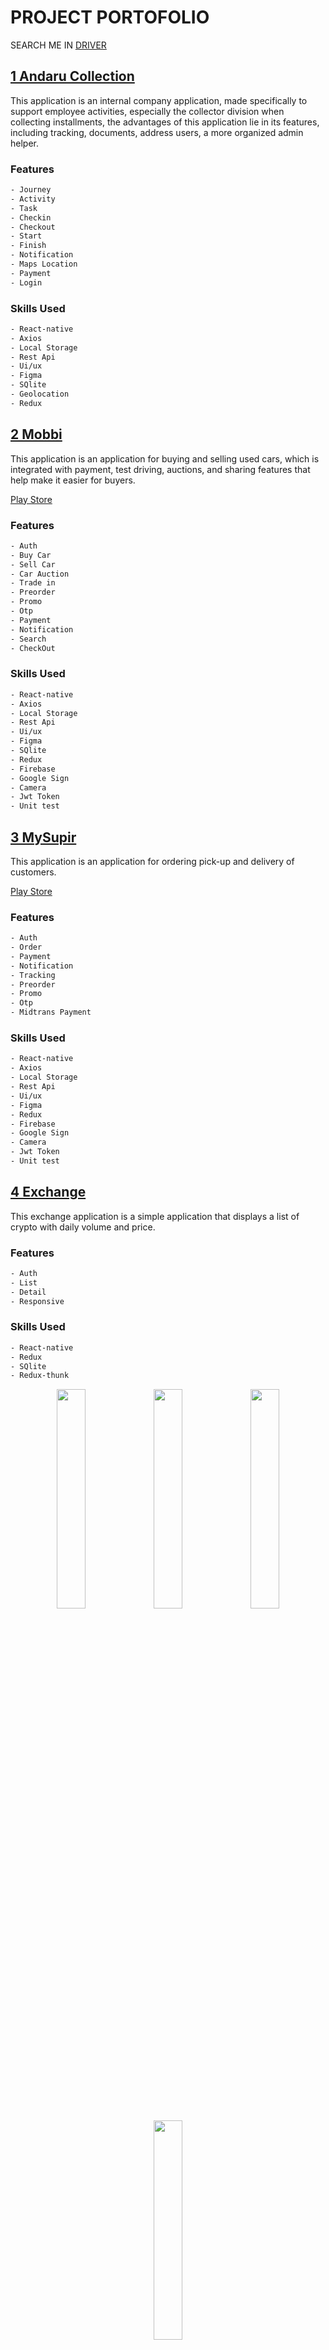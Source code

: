 # PROJECT PORTOFOLIO

SEARCH ME IN [DRIVER](https://drive.google.com/drive/folders/1AGourakQyBU_ZRR5103rYIzBZ-KGE9UT?usp=sharing)

## [1 Andaru Collection](#private)

This application is an internal company application, made specifically to support employee activities, especially the collector division when collecting installments, the advantages of this application lie in its features, including tracking, documents, address users, a more organized admin helper.

### Features

```sh
- Journey
- Activity
- Task
- Checkin
- Checkout
- Start
- Finish
- Notification
- Maps Location
- Payment
- Login
```

### Skills Used

```sh
- React-native
- Axios
- Local Storage
- Rest Api
- Ui/ux
- Figma
- SQlite
- Geolocation
- Redux
```

## [2 Mobbi](https://play.google.com/store/apps/details?id=com.astra.mobil88)

This application is an application for buying and selling used cars, which is integrated with payment, test driving, auctions, and sharing features that help make it easier for buyers.

[Play Store](https://play.google.com/store/apps/details?id=com.astra.mobil88)

### Features

```sh
- Auth
- Buy Car
- Sell Car
- Car Auction
- Trade in
- Preorder
- Promo
- Otp
- Payment
- Notification
- Search
- CheckOut
```

### Skills Used

```sh
- React-native
- Axios
- Local Storage
- Rest Api
- Ui/ux
- Figma
- SQlite
- Redux
- Firebase
- Google Sign
- Camera
- Jwt Token
- Unit test
```

## [3 MySupir](https://play.google.com/store/apps/details?id=com.driver.mysupir)

This application is an application for ordering pick-up and delivery of customers.

[Play Store](https://play.google.com/store/apps/details?id=com.driver.mysupir)

### Features

```sh
- Auth
- Order
- Payment
- Notification
- Tracking
- Preorder
- Promo
- Otp
- Midtrans Payment
```

### Skills Used

```sh
- React-native
- Axios
- Local Storage
- Rest Api
- Ui/ux
- Figma
- Redux
- Firebase
- Google Sign
- Camera
- Jwt Token
- Unit test
```

## [4 Exchange](https://github.com/eldirb21/TestMobile)

This exchange application is a simple application that displays a list of crypto with daily volume and price.

### Features

```sh
- Auth
- List
- Detail
- Responsive
```

### Skills Used

```sh
- React-native
- Redux
- SQlite
- Redux-thunk
```

<p align="center">
    <img src="Exchange/signin.png" width="30%"> 
    <img src="Exchange/list.png" width="30%"> 
    <img src="Exchange/detail.png" width="30%" >
    <img src="Exchange/responsive.png" width="30%" >
</p>

## [5 Contact](https://github.com/eldirb21/Contact)

<a href="https://www.instagram.com/reel/C1F1N5VNVQb/?utm_source=ig_web_copy_link&igsh=MzRlODBiNWFlZA==">
  <img width="40px" height="40px" src="Contact/contact-list.png" alt="Video Contact" width="400">
</a>

This application is a contact application where users can be added and their data can also be changed, what makes it simple is that users can be searched easily.

### Features

```sh
- List
- Detail
- Search
- Add
- Edit
```

### Skills Used

```sh
- React-native
- Redux
- Redux-thunk
- Jest
```

<p align="center">
    <img src="Contact/contact-list.png" width="30%"> 
    <img src="Contact/contact-list-with-search.png" width="30%"> 
    <img src="Contact/contact-detail.png" width="30%" >
    <img src="Contact/contact-edit.png" width="30%" >
    <img src="Contact/contact-add.png" width="30%" >
</p>

## [6 BookStore](https://github.com/eldirb21/Book-Store)

This application is an online book selling application, where it is hoped that the books purchased can be obtained physically and also digitally, making it easier for users and attracting users to read books anywhere.

### Features

```sh
- List
- Detail
- Search
- Notification
- Payment
- History
```

### Skills Used

```sh
- React-native
```

<p align="center">
    <img src="BookStore/signin.jpeg" width="30%" >
    <img src="BookStore/home.jpeg" width="30%"> 
    <img src="BookStore/search.jpeg" width="30%" >
    <img src="BookStore/notification.jpeg" width="30%"> 
    <img src="BookStore/payment-detail.jpeg" width="30%" >
    <img src="BookStore/payment-history.jpeg" width="30%" >
</p>

## [7 Movies](https://github.com/eldirb21/Movies)

This movies application is an application that is designed to be simple for users or users, the goal is to make it easier for users to search and book movies they want to watch, the advantage of this application is that users can choose based on the best rating, so the movies they watch don't disappoint.

### Features

```sh
- List
- Detail
- Settings
- Multi Language
- Multi Background Mode
```

### Skills Used

```sh
- React-native
- Redux
- Redux-Saga
- Axios
- I18next
- Local Storage
- Rest Api
```

<p align="center">
    <img src="Movies/movies.jpeg" width="30%"> 
    <img src="Movies/movies-detail.jpeg" width="30%"> 
    <img src="Movies/movies-profile.jpeg" width="30%" >
    <img src="Movies/movies-dark.jpeg" width="30%" >
    <img src="Movies/movies-detail-dark.jpeg" width="30%" >
    <img src="Movies/movies-profile-dark.jpeg" width="30%" >
</p>

## [8 TemuAkrab](https://github.com/eldirb21/TEMUAKRAB)

This application is a scanning application for invited guests, you can search based on data in the backoffice or via a qr code scan, and will display the number of guests, table numbers, and the number who have arrived.

### Features

```sh
- List Search
- Scann barcode
- Discription Table
```

### Skills Used

```sh
- React-native
- Axios
- Local Storage
- Rest Api
```

<p align="center">
    <img src="TemuAkrab/search-user.jpeg" width="24%"> 
    <img src="TemuAkrab/list-user.jpeg" width="24%"> 
    <img src="TemuAkrab/form-kedatangan.jpeg" width="24%" >
    <img src="TemuAkrab/form-input-kedatangan.jpeg" width="24%" >
</p>
